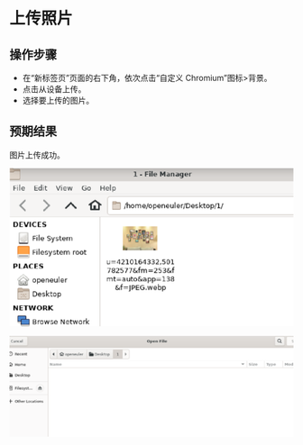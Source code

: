 # 上传照片

## 操作步骤

- 在“新标签页”页面的右下角，依次点击“自定义 Chromium”图标>背景。
- 点击从设备上传。
- 选择要上传的图片。

## 预期结果

图片上传成功。

![上传照片-1](./img/上传照片-1.png)

![上传照片-2](./img/上传照片-2.png)

